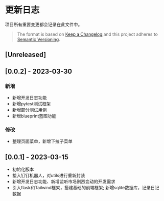 # 更新日志

项目所有重要变更都会记录在此文件中。

> The format is based on [Keep a Changelog](https://keepachangelog.com/en/1.0.0/),and this project adheres to [Semantic Versioning](https://semver.org/spec/v2.0.0.html).

## [Unreleased]

## [0.0.2] - 2023-03-30
### 新增

- 新增开发日志功能
- 新增pytest测试框架
- 新增部分测试用例
- 新增blueprint蓝图功能

### 修改

- 整理页面菜单，新增下拉子菜单
   

## [0.0.1] - 2023-03-15

- 初始化版本
- 接入钉钉机器人，对utils进行重新封装
- 新增开发日志功能、新增监听市场剧烈变动的开发需求
- 引入flask和Tailwind框架，搭建基础的前端框架; 新增sqlite数据库，记录日记数据

<!-- 
### Added
New feature or functionality added to the project
### Changed
Existing feature, functionality, or design that has been updated
### Deprecated
Existng feature or functionality that will be removed soon
### Removed
Existing feature or functionality that has been deleted from the project
### Fixed
Bug fixed or resolved issue for existing functionality
### Security
Security related changes and updates. 
-->